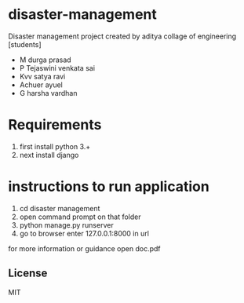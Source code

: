 # disaster-management
Disaster management project  created by aditya collage of engineering [students]
- M durga prasad
- P Tejaswini venkata sai
- Kvv satya ravi
- Achuer ayuel
- G harsha vardhan


# Requirements 
1) first install python 3.+
2) next install django 

# instructions to run application
1) cd disaster management
2) open command prompt on that folder
3) python manage.py runserver
4) go to browser enter 127.0.0.1:8000 in url 

for more information or guidance open doc.pdf


License
----

MIT

